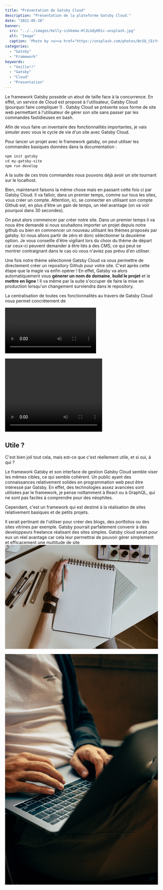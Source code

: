 ```yaml
---
title: "Présentation de Gatsby Cloud"
description: "Présentation de la plateforme Gatsby Cloud."
date: "2021-05-28"
banner:
  src: "../../images/kelly-sikkema-Hl3LUdyKRic-unsplash.jpg"
  alt: "Image"
  caption: 'Photo by <u><a href="https://unsplash.com/photos/Nc5Q_CEcY44">Florian Olivo</a></u>'
categories:
  - "Gatsby"
  - "Framework"
keywords:
  - "Veille!!"
  - "Gatsby"
  - "Cloud"
  - "Presentation"
---
```


Le framework Gatsby possède un atout de taille face à la concurrence. En effet, un service de Cloud est proposé à l'utilisateur, Gatsby Cloud (pourquoi faire compliquer !) . 
Gatsby Cloud se présente sous forme de site web permettant à l'utilisateur de gérer son site sans passer par les commandes fastidieuses en bash.

Afin de vous faire un inventaire des fonctionnalités importantes, je vais simuler avec vous le cycle de vie d'un site avec Gatsby Cloud.

Pour lancer un projet avec le framework gatsby, on peut utiliser les commandes basiques données dans la documentation :
```
npm init gatsby
cd my-gatsby-site
npm run develop
```
A la suite de ces trois commandes nous pouvons déjà avoir un site tournant sur le localhost.

Bien, maintenant faisons la même chose mais en passant cette fois ci par Gatsby Cloud. 
Il va falloir, dans un premier temps, comme sur tous les sites, vous créer un compte. Attention, ici, se connecter en utilisant son compte Github est, en plus d'être un gain de temps, un réel avantage (on va voir pourquoi dans 30 secondes). 

On peut alors commencer par créer notre site. Dans un premier temps il va nous être demandé si nous souhaitons importer un projet depuis notre github ou bien en commencer un nouveau utilisant les thèmes proposés par gatsby. Ici nous allons partir de zéro et donc sélectionner la deuxième option. Je vous conseille d'être vigiliant lors du choix du thème de départ car ceux-ci peuvent demander à être liés à des CMS, ce qui peut se montrer contraignant dans le cas où vous n'aviez pas prévu d'en utiliser.

Une fois notre thème sélectionné Gatsby Cloud va vous permettre de directement créer un repository Github pour votre site. C'est après cette étape que la magie va enfin opérer ! En effet, Gatsby va alors automatiquement vous **génerer un nom de domaine**, **build le projet** et le **mettre en ligne** ! Il va même par la suite s'occuper de faire la mise en production lorsqu'un changement surviendra dans le repository.  

La centralisation de toutes ces fonctionnalités au travers de Gatsby Cloud nous permet concrètement de   

![](video.mov)

<video width="320" height="240" controls>
  <source src="video.mov" type="video/mp4">
</video>

## Utile ?

C'est bien joli tout cela, mais est-ce que c'est réellement utile, et si oui, à qui ?

Le framework Gatsby et son interface de gestion Gatsby Cloud semble viser les mêmes cibles, ce qui semble cohérent. 
Un public ayant des connaissances relativement solides en programmation web peut être intéressé par Gatsby. En effet, des technologies assez avancées sont utilisées par le framework, je pense nottamment à React ou à GraphQL, qui ne sont pas faciles à comprendre pour des néophites.

Cependant, c'est un framework qui est destiné à  la réalisation de sites relativement basiques et de petits projets. 

Il serait pertinant de l'utiliser pour créer des blogs, des portfolios ou des sites vitrines par exemple. 
Gatsby pourrait parfaitement convenir à des developpeurs freelance réalisant des sites simples. Gatsby cloud serait pour eux un réel avantage car cela leur permettrai de pouvoir gérer simplement et efficacement une multitude de site 
![This is the alt tag.](../../images/kelly-sikkema-Hl3LUdyKRic-unsplash.jpg "This is a markdown [caption](https://konstantin.digital).")


![This is the alt tag.](../../images/charles-deluvio-DgoyKNgPiFQ-unsplash.jpg)
